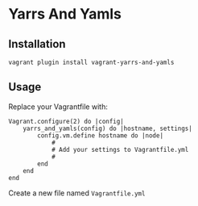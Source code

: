 # Yarrs And Yamls

## Installation

`vagrant plugin install vagrant-yarrs-and-yamls`

## Usage

Replace your Vagrantfile with:
```
Vagrant.configure(2) do |config|
    yarrs_and_yamls(config) do |hostname, settings|
        config.vm.define hostname do |node|
            #
            # Add your settings to Vagrantfile.yml
            #
        end
    end
end
```

Create a new file named `Vagrantfile.yml`

